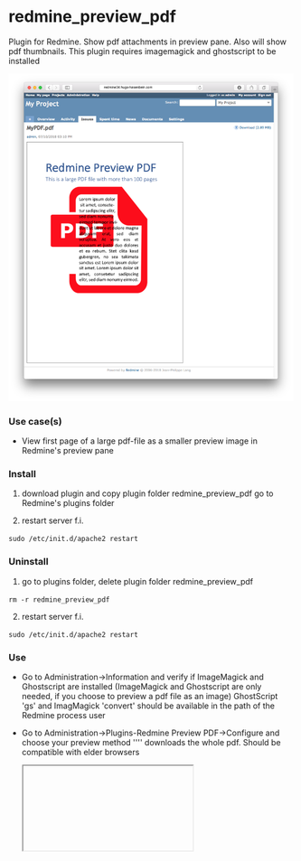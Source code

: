 # redmine_preview_pdf

Plugin for Redmine. Show pdf attachments in preview pane. Also will show pdf thumbnails.
This plugin requires imagemagick and ghostscript to be installed

![PNG that represents a quick overview](/doc/Overview.png)

### Use case(s)

* View first page of a large pdf-file as a smaller preview image in Redmine's preview pane

### Install

1. download plugin and copy plugin folder redmine_preview_pdf go to Redmine's plugins folder 

2. restart server f.i.  

`sudo /etc/init.d/apache2 restart`

### Uninstall

1. go to plugins folder, delete plugin folder redmine_preview_pdf

`rm -r redmine_preview_pdf`

2. restart server f.i.  

`sudo /etc/init.d/apache2 restart`

### Use

* Go to Administration->Information and verify if ImageMagick and Ghostscript are installed
  (ImageMagick and Ghostscript are only needed, if you choose to preview a pdf file as an image)
  GhostScript 'gs' and ImagMagick 'convert' should be available in the path of the Redmine 
  process user
* Go to Administration->Plugins-Redmine Preview PDF->Configure and choose your preview method
  '<object>''<embed>' downloads the whole pdf. Should be compatible with elder browsers
  <iframe> downloads the whole pdf as well. Should be compatible with newer browsers
  <img> only shows the first page of the pdf as an image. Compatible with every browser
* On Issue show page click on a pdf attachment to to view -depending on your choice-
  * the first page of the pdf as an image - good for large pdf files
  * the whole pdf embedded

* Starting with version 1.0.3 choose to either embed full pdf in preview pane or only image of first page

**Have fun!**

### Localisations

* 1.0.3 
  - added option to embed original pdf instead of only first page
  - added check for Ghostscript availabilty under Administration->Information
  - option to choose beteween embedding method with iframe or object/embed (for enhanced compatibilty with legacy browswers)
* 1.0.2 
  - English
  - German
* 1.0.1 
  - no localizable strings present in plugin

### Change-Log* 

**1.0.2** 
 - added check for Ghostscript
 - added option to show full original pdf embedded in preview pane
 - added option how to embed pdf in preview pane with `<object><embed>` or `<iframe>`-tags
**1.0.1** Running on Redmine 3.4.6
